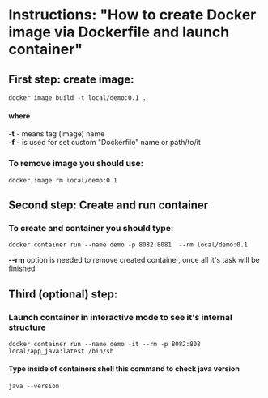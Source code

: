# Instructions: "How to create Docker image via **Dockerfile** and launch container"
## First step: create image:
```
docker image build -t local/demo:0.1 .  
```
#### where <br>
<b>-t</b> - means tag (image) name <br/>
<b>-f</b> - is used for set custom "Dockerfile" name or path/to/it

### To remove image you should use:
```
docker image rm local/demo:0.1      
```

## Second step: Create and run container
### To create and container you should type:
```
docker container run --name demo -p 8082:8081  --rm local/demo:0.1
```
<b>--rm</b> option is needed to remove created container, once all it's task will be finished

## Third **(optional)** step:
### Launch container in interactive mode to see it's internal structure
```
docker container run --name demo -it --rm -p 8082:808 local/app_java:latest /bin/sh  
```
#### Type inside of containers shell this command to check java version
```
java --version
```

